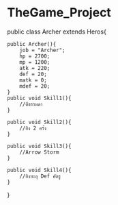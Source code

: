 # TheGame_Project

public class Archer extends Heros{

	public Archer(){
		job = "Archer";
		hp = 2700;
		mp = 1200;
		atk = 220;
		def = 20;
		matk = 0;
		mdef = 20;
	}
	public void Skill1(){
		//ตีธรรมดา
	}
	
	public void Skill2(){
		//ยิง 2 ครั้ง
	}
	
	public void Skill3(){
		//Arrow Storm
	}
	
	public void Skill4(){
		//ยิงทะลุ Def ศัตรู
	}

}

